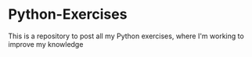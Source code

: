 # Python-Exercises
This is a repository to post all my Python exercises, where I'm working to improve my knowledge 
